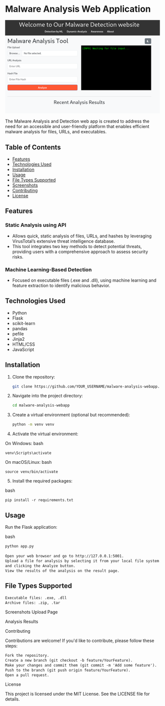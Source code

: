 # Malware Analysis Web Application

![Project Banner](Image/Staticw.png)

The Malware Analysis and Detection web app is created to address the need for an accessible and user-friendly platform that enables efficient malware analysis for files, URLs, and executables.

## Table of Contents

- [Features](#features)
- [Technologies Used](#technologies-used)
- [Installation](#installation)
- [Usage](#usage)
- [File Types Supported](#file-types-supported)
- [Screenshots](#screenshots)
- [Contributing](#contributing)
- [License](#license)

## Features

### Static Analysis using API
- Allows quick, static analysis of files, URLs, and hashes by leveraging VirusTotal’s extensive threat intelligence database.
- This tool integrates two key methods to detect potential threats, providing users with a comprehensive approach to assess security risks.

### Machine Learning-Based Detection
- Focused on executable files (.exe and .dll), using machine learning and feature extraction to identify malicious behavior.

## Technologies Used

- Python
- Flask
- scikit-learn
- pandas
- pefile
- Jinja2
- HTML/CSS
- JavaScript

## Installation

1. Clone the repository:
   ```bash
   git clone https://github.com/YOUR_USERNAME/malware-analysis-webapp.git
2. Navigate into the project directory:

   ```bash
   cd malware-analysis-webapp

3. Create a virtual environment (optional but recommended):
   ```bash
   python -m venv venv

4. Activate the virtual environment:

 On Windows:
 bash 

    venv\Scripts\activate

On macOS/Linux:
bash

    source venv/bin/activate

5. Install the required packages:

bash

    pip install -r requirements.txt

## Usage

   Run the Flask application:

   bash

    python app.py

    Open your web browser and go to http://127.0.0.1:5001.
    Upload a file for analysis by selecting it from your local file system and clicking the Analyze button.
    View the results of the analysis on the result page.

## File Types Supported

    Executable files: .exe, .dll
    Archive files: .zip, .tar

Screenshots
Upload Page

Analysis Results

Contributing

Contributions are welcome! If you'd like to contribute, please follow these steps:

    Fork the repository.
    Create a new branch (git checkout -b feature/YourFeature).
    Make your changes and commit them (git commit -m 'Add some feature').
    Push to the branch (git push origin feature/YourFeature).
    Open a pull request.

License

This project is licensed under the MIT License. See the LICENSE file for details.
